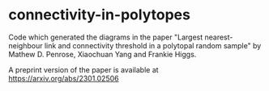 # connectivity-in-polytopes
Code which generated the diagrams in the paper "Largest nearest-neighbour link and connectivity threshold in a polytopal random sample" by Mathew D. Penrose, Xiaochuan Yang and Frankie Higgs.

A preprint version of the paper is available at https://arxiv.org/abs/2301.02506
